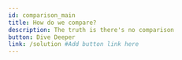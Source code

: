 ```yaml
---
id: comparison_main
title: How do we compare?
description: The truth is there's no comparison
button: Dive Deeper
link: /solution #Add button link here
---
```

